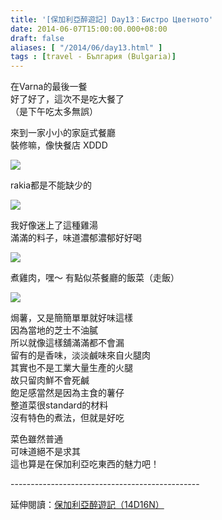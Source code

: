 ```yaml
---
title: '[保加利亞醉遊記] Day13：Бистро Цветното'
date: 2014-06-07T15:00:00.000+08:00
draft: false
aliases: [ "/2014/06/day13.html" ]
tags : [travel - България (Bulgaria)]
---
```


在Varna的最後一餐  
好了好了，這次不是吃大餐了  
（是下午吃太多無誤）  
  
來到一家小小的家庭式餐廳  
裝修嘛，像快餐店 XDDD  

[![](https://3.bp.blogspot.com/-YaDrI5MH-0s/XDtBTC7Yn3I/AAAAAAAAFkU/MryxLfNgF0A-X4B7TbqlILXWQnQ0e04xACLcBGAs/s640/14348525281_6c39a0d0b3_z.jpg)](https://3.bp.blogspot.com/-YaDrI5MH-0s/XDtBTC7Yn3I/AAAAAAAAFkU/MryxLfNgF0A-X4B7TbqlILXWQnQ0e04xACLcBGAs/s1600/14348525281_6c39a0d0b3_z.jpg)

rakia都是不能缺少的  

[![](https://3.bp.blogspot.com/-WCFLZTNHpaI/XDtBafH3O1I/AAAAAAAAFkY/wBEFVMipWhQByOJjzNKGtpxELzT9IvyCQCLcBGAs/s640/14165185779_9ef3b1d88f_z.jpg)](https://3.bp.blogspot.com/-WCFLZTNHpaI/XDtBafH3O1I/AAAAAAAAFkY/wBEFVMipWhQByOJjzNKGtpxELzT9IvyCQCLcBGAs/s1600/14165185779_9ef3b1d88f_z.jpg)

我好像迷上了這種雞湯  
滿滿的料子，味道濃郁濃郁好好喝  

[![](https://3.bp.blogspot.com/-ImWQloOsOP4/XDtBgA8nrAI/AAAAAAAAFkc/huavWK_coPwTs4CHVURYSsBiR502m59jACLcBGAs/s640/14165186369_9abd0e5e8f_z.jpg)](https://3.bp.blogspot.com/-ImWQloOsOP4/XDtBgA8nrAI/AAAAAAAAFkc/huavWK_coPwTs4CHVURYSsBiR502m59jACLcBGAs/s1600/14165186369_9abd0e5e8f_z.jpg)

煮雞肉，嘿～ 有點似茶餐廳的飯菜（走飯）  

[![](https://1.bp.blogspot.com/-EmVRbxlhPSc/XDtBneCo2yI/AAAAAAAAFkk/HHx7zFnT_R8ByFHxG_qQUg0HL3Pn4ku2wCLcBGAs/s640/14350286222_370d7dd89f_z.jpg)](https://1.bp.blogspot.com/-EmVRbxlhPSc/XDtBneCo2yI/AAAAAAAAFkk/HHx7zFnT_R8ByFHxG_qQUg0HL3Pn4ku2wCLcBGAs/s1600/14350286222_370d7dd89f_z.jpg)

焗薯，又是簡簡單單就好味這樣  
因為當地的芝士不油膩  
所以就像這樣舖滿滿都不會漏  
留有的是香味，淡淡鹹味來自火腿肉  
其實也不是工業大量生產的火腿  
故只留肉鮮不會死鹹  
飽足感當然是因為主食的薯仔  
整道菜很standard的材料  
沒有特色的煮法，但就是好吃  
  
菜色雖然普通  
可味道絕不是求其  
這也算是在保加利亞吃東西的魅力吧！  
  
\-----------------------------------------------  
  
延伸閱讀：[保加利亞醉遊記（14D16N）](http://www.hidie.net/2014/06/14d16n.html)